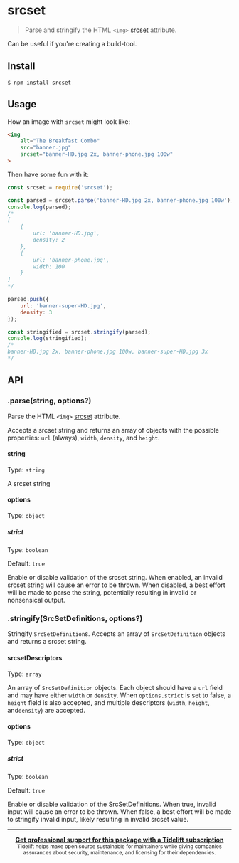 # srcset

> Parse and stringify the HTML `<img>` [srcset](https://www.smashingmagazine.com/2013/08/webkit-implements-srcset-and-why-its-a-good-thing/) attribute.

Can be useful if you're creating a build-tool.

## Install

```
$ npm install srcset
```

## Usage

How an image with `srcset` might look like:

```html
<img
	alt="The Breakfast Combo"
	src="banner.jpg"
	srcset="banner-HD.jpg 2x, banner-phone.jpg 100w"
>
```

Then have some fun with it:

```js
const srcset = require('srcset');

const parsed = srcset.parse('banner-HD.jpg 2x, banner-phone.jpg 100w');
console.log(parsed);
/*
[
	{
		url: 'banner-HD.jpg',
		density: 2
	},
	{
		url: 'banner-phone.jpg',
		width: 100
	}
]
*/

parsed.push({
	url: 'banner-super-HD.jpg',
	density: 3
});

const stringified = srcset.stringify(parsed);
console.log(stringified);
/*
banner-HD.jpg 2x, banner-phone.jpg 100w, banner-super-HD.jpg 3x
*/
```

## API

### .parse(string, options?)

Parse the HTML `<img>` [srcset](http://mobile.smashingmagazine.com/2013/08/21/webkit-implements-srcset-and-why-its-a-good-thing/) attribute.

Accepts a srcset string and returns an array of objects with the possible properties: `url` (always), `width`, `density`, and `height`.

#### string

Type: `string`

A srcset string

#### options

Type: `object`

##### strict

Type: `boolean`

Default: `true`

Enable or disable validation of the srcset string. When enabled, an invalid srcset string will cause an error to be thrown. When disabled, a best effort will be made to parse the string, potentially resulting in invalid or nonsensical output.

### .stringify(SrcSetDefinitions, options?)

Stringify `SrcSetDefinition`s. Accepts an array of `SrcSetDefinition` objects and returns a srcset string.

#### srcsetDescriptors

Type: `array`

An array of `SrcSetDefinition` objects. Each object should have a `url` field and may have either `width` or `density`. When `options.strict` is set to false, a `height` field is also accepted, and multiple descriptors (`width`, `height`, and`density`) are accepted.

#### options

Type: `object`

##### strict

Type: `boolean`

Default: `true`

Enable or disable validation of the SrcSetDefinitions. When true, invalid input will cause an error to be thrown. When false, a best effort will be made to stringify invalid input, likely resulting in invalid srcset value.

---

<div align="center">
	<b>
		<a href="https://tidelift.com/subscription/pkg/npm-srcset?utm_source=npm-srcset&utm_medium=referral&utm_campaign=readme">Get professional support for this package with a Tidelift subscription</a>
	</b>
	<br>
	<sub>
		Tidelift helps make open source sustainable for maintainers while giving companies<br>assurances about security, maintenance, and licensing for their dependencies.
	</sub>
</div>
